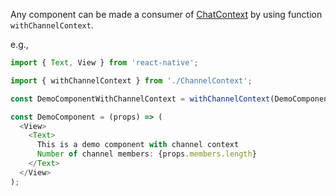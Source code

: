 Any component can be made a consumer of [ChatContext](#chatcontext) by using function `withChannelContext`.

e.g.,

```js static
import { Text, View } from 'react-native';

import { withChannelContext } from './ChannelContext';

const DemoComponentWithChannelContext = withChannelContext(DemoComponent);

const DemoComponent = (props) => (
  <View>
    <Text>
      This is a demo component with channel context
      Number of channel members: {props.members.length}
    </Text>
  </View>
);
```
